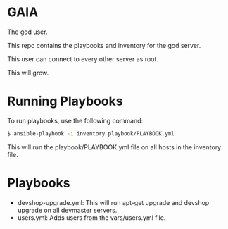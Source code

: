 GAIA
====

The god user. 

This repo contains the playbooks and inventory for the god server. 

This user can connect to every other server as root.

This will grow.

Running Playbooks
=================

To run playbooks, use the following command:

```bash
$ ansible-playbook -i inventory playbook/PLAYBOOK.yml
```

This will run the playbook/PLAYBOOK.yml file on all hosts in the inventory file.

Playbooks
=========

- devshop-upgrade.yml: This will run apt-get upgrade and devshop upgrade on all devmaster servers.
- users.yml: Adds users from the vars/users.yml file.
